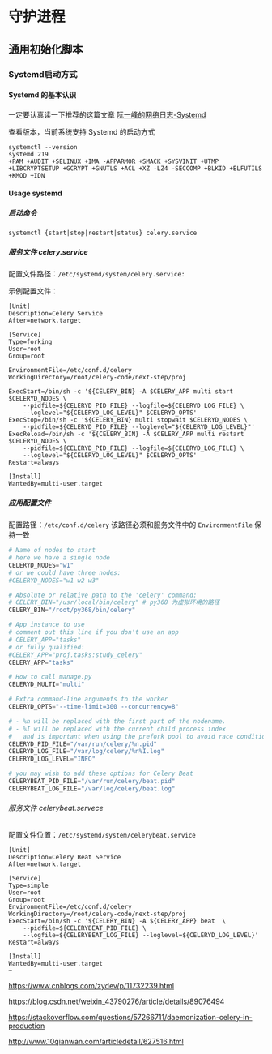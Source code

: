 # 守护进程

## 通用初始化脚本
### Systemd启动方式

#### Systemd 的基本认识

一定要认真读一下推荐的这篇文章 [阮一峰的网络日志-Systemd](http://www.ruanyifeng.com/blog/2016/03/systemd-tutorial-commands.html)

查看版本，当前系统支持 Systemd 的启动方式
```
systemctl --version
systemd 219
+PAM +AUDIT +SELINUX +IMA -APPARMOR +SMACK +SYSVINIT +UTMP +LIBCRYPTSETUP +GCRYPT +GNUTLS +ACL +XZ -LZ4 -SECCOMP +BLKID +ELFUTILS +KMOD +IDN
```
#### Usage systemd

##### 启动命令
```
systemctl {start|stop|restart|status} celery.service
```
##### 服务文件 celery.service
配置文件路径：`/etc/systemd/system/celery.service:`

示例配置文件：
```
[Unit]
Description=Celery Service
After=network.target

[Service]
Type=forking
User=root
Group=root

EnvironmentFile=/etc/conf.d/celery
WorkingDirectory=/root/celery-code/next-step/proj

ExecStart=/bin/sh -c '${CELERY_BIN} -A $CELERY_APP multi start $CELERYD_NODES \
    --pidfile=${CELERYD_PID_FILE} --logfile=${CELERYD_LOG_FILE} \
    --loglevel="${CELERYD_LOG_LEVEL}" $CELERYD_OPTS'
ExecStop=/bin/sh -c '${CELERY_BIN} multi stopwait $CELERYD_NODES \
    --pidfile=${CELERYD_PID_FILE} --loglevel="${CELERYD_LOG_LEVEL}"'
ExecReload=/bin/sh -c '${CELERY_BIN} -A $CELERY_APP multi restart $CELERYD_NODES \
    --pidfile=${CELERYD_PID_FILE} --logfile=${CELERYD_LOG_FILE} \
    --loglevel="${CELERYD_LOG_LEVEL}" $CELERYD_OPTS'
Restart=always

[Install]
WantedBy=multi-user.target

```

##### 应用配置文件

配置路径：`/etc/conf.d/celery` 该路径必须和服务文件中的 `EnvironmentFile` 保持一致

```python
# Name of nodes to start
# here we have a single node
CELERYD_NODES="w1"
# or we could have three nodes:
#CELERYD_NODES="w1 w2 w3"

# Absolute or relative path to the 'celery' command:
# CELERY_BIN="/usr/local/bin/celery" # py368 为虚拟环境的路径
CELERY_BIN="/root/py368/bin/celery"

# App instance to use
# comment out this line if you don't use an app
# CELERY_APP="tasks"
# or fully qualified:
#CELERY_APP="proj.tasks:study_celery"
CELERY_APP="tasks"

# How to call manage.py
CELERYD_MULTI="multi"

# Extra command-line arguments to the worker
CELERYD_OPTS="--time-limit=300 --concurrency=8"

# - %n will be replaced with the first part of the nodename.
# - %I will be replaced with the current child process index
#   and is important when using the prefork pool to avoid race conditions.
CELERYD_PID_FILE="/var/run/celery/%n.pid"
CELERYD_LOG_FILE="/var/log/celery/%n%I.log"
CELERYD_LOG_LEVEL="INFO"

# you may wish to add these options for Celery Beat
CELERYBEAT_PID_FILE="/var/run/celery/beat.pid"
CELERYBEAT_LOG_FILE="/var/log/celery/beat.log"

```

###### 服务文件 celerybeat.servece
配置文件位置：`/etc/systemd/system/celerybeat.service`

```
[Unit]
Description=Celery Beat Service
After=network.target

[Service]
Type=simple
User=root
Group=root
EnvironmentFile=/etc/conf.d/celery
WorkingDirectory=/root/celery-code/next-step/proj
ExecStart=/bin/sh -c '${CELERY_BIN} -A ${CELERY_APP} beat  \
    --pidfile=${CELERYBEAT_PID_FILE} \
    --logfile=${CELERYBEAT_LOG_FILE} --loglevel=${CELERYD_LOG_LEVEL}'
Restart=always

[Install]
WantedBy=multi-user.target
~                           

```









https://www.cnblogs.com/zydev/p/11732239.html

https://blog.csdn.net/weixin_43790276/article/details/89076494



https://stackoverflow.com/questions/57266711/daemonization-celery-in-production


http://www.10qianwan.com/articledetail/627516.html

